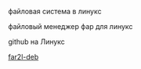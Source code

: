 



 файловая система в линукс

 файловый менеджер фар для линукс


github на Линукс

[far2l-deb](https://github.com/unxed/far2l-deb)